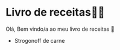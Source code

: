 # Livro de receitas:woman_cook:

Olá, Bem vindo/a ao meu livro de receitas :call_me_hand:

- Strogonoff de carne



